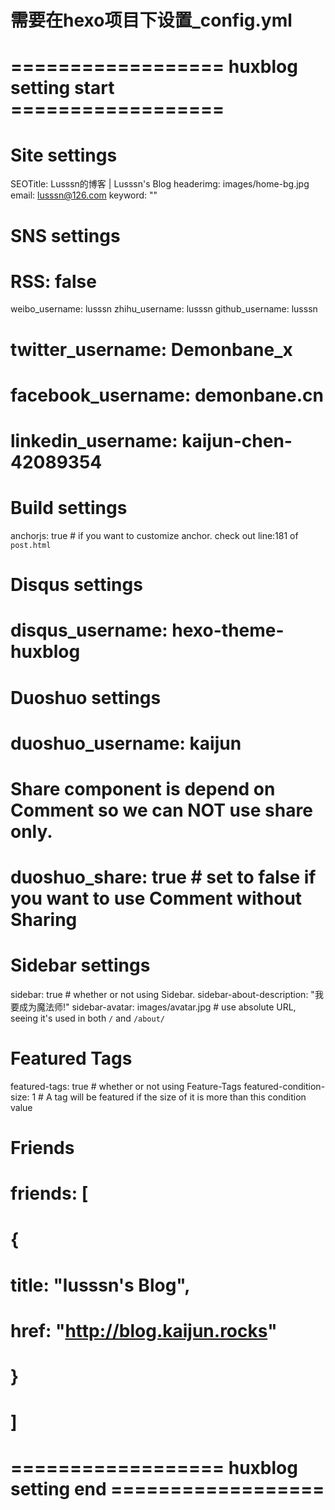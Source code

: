 # 需要在hexo项目下设置_config.yml
# 
# ================== huxblog setting start ==================
# Site settings
SEOTitle: Lusssn的博客 | Lusssn's Blog
headerimg: images/home-bg.jpg
email: lusssn@126.com
keyword: ""

# SNS settings
# RSS: false
weibo_username:     lusssn
zhihu_username:     lusssn
github_username:    lusssn
# twitter_username:   Demonbane_x
# facebook_username:  demonbane.cn
# linkedin_username:  kaijun-chen-42089354

# Build settings
anchorjs: true                          # if you want to customize anchor. check out line:181 of `post.html`

# Disqus settings
# disqus_username: hexo-theme-huxblog

# Duoshuo settings
# duoshuo_username: kaijun
# Share component is depend on Comment so we can NOT use share only.
# duoshuo_share: true                     # set to false if you want to use Comment without Sharing

# Sidebar settings
sidebar: true                           # whether or not using Sidebar.
sidebar-about-description: "我要成为魔法师!"
sidebar-avatar: images/avatar.jpg      # use absolute URL, seeing it's used in both `/` and `/about/`

# Featured Tags
featured-tags: true                     # whether or not using Feature-Tags
featured-condition-size: 1              # A tag will be featured if the size of it is more than this condition value

# Friends
# friends: [
#     {
#         title: "lusssn's Blog",
#         href: "http://blog.kaijun.rocks"
#     }
# ]

# ================== huxblog setting end ==================